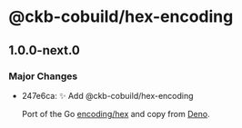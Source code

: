 # @ckb-cobuild/hex-encoding

## 1.0.0-next.0

### Major Changes

- 247e6ca: :sparkles: Add @ckb-cobuild/hex-encoding

  Port of the Go [encoding/hex](https://github.com/golang/go/blob/go1.12.5/src/encoding/hex/hex.go) and copy from [Deno](https://github.com/denoland/deno_std/blob/main/encoding/hex.ts).
